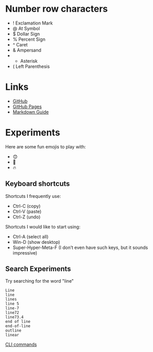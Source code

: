 # Number row characters
- ! Exclamation Mark
- @ At Symbol
- $ Dollar Sign
- % Percent Sign
- ^ Caret
- & Ampersand
- * Asterisk
- ( Left Parenthesis
  
# Links 
- [GitHub](https://github.com)
- [GitHub Pages](https://pages.github.com/)
- [Markdown Guide](https://www.markdownguide.org/)

# Experiments

Here are some fun emojis to play with:
- :blush:
- :imp:
- :fire:

## Keyboard shortcuts
Shortcuts I frequently use: 
- Ctrl-C (copy)
- Ctrl-V (paste)
- Ctrl-Z (undo)

Shortcuts I would like to start using: 
- Ctrl-A (select all)
- Win-D (show desktop)
- Super-Hyper-Meta-F (I don’t even have such keys, but it sounds impressive)

## Search Experiments
Try searching for the word "line"

```
Line
line
lines
line 5
line-7
line72
line73.4
end of line
end-of-line
outline
linear
```

[CLI commands](docs/cli.md)
